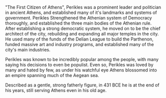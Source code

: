 "The First Citizen of Athens", Perikles was a prominent leader and politician in ancient Athens, and established many of it's landmarks and systems of government.
Perikles Strengthened the Athenian system of Democracy thoroughly, and established the three main bodies of the Athenian rule.
After establishing a strong democratic system, he moved on to be the chief architect of the city, rebuilding and expanding all major temples in the city.
He used many of the funds of the Delian League to build the Parthenon, funded massive art and industry programs, and established many of the city's main industries.

Perikles was known to be incredibly popular among the people, with many saying his decisions to even be populist.
Even so, Perikles was loved by many and hated by few, as under his watchful eye Athens blossomed into an empire spanning much of the Aegean sea.

Described as a gentle, strong fatherly figure, in 431 BCE he is at the end of his years, still serving Athens even in his old age. 